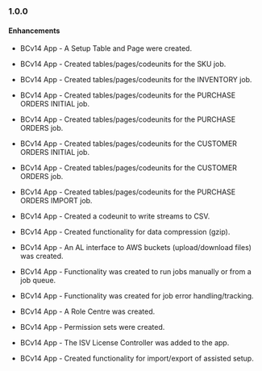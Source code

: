 ### 1.0.0

#### Enhancements

- BCv14 App - A Setup Table and Page were created.

- BCv14 App - Created tables/pages/codeunits for the SKU job.

- BCv14 App - Created tables/pages/codeunits for the INVENTORY job.

- BCv14 App - Created tables/pages/codeunits for the PURCHASE ORDERS INITIAL job.

- BCv14 App - Created tables/pages/codeunits for the PURCHASE ORDERS job.

- BCv14 App - Created tables/pages/codeunits for the CUSTOMER ORDERS INITIAL job.

- BCv14 App - Created tables/pages/codeunits for the CUSTOMER ORDERS job.

- BCv14 App - Created tables/pages/codeunits for the PURCHASE ORDERS IMPORT job.

- BCv14 App - Created a codeunit to write streams to CSV.

- BCv14 App - Created functionality for data compression (gzip).

- BCv14 App - An AL interface to AWS buckets (upload/download files) was created.

- BCv14 App - Functionality was created to run jobs manually or from a job queue.

- BCv14 App - Functionality was created for job error handling/tracking.

- BCv14 App - A Role Centre was created.

- BCv14 App - Permission sets were created.

- BCv14 App - The ISV License Controller was added to the app.

- BCv14 App - Created functionality for import/export of assisted setup.
